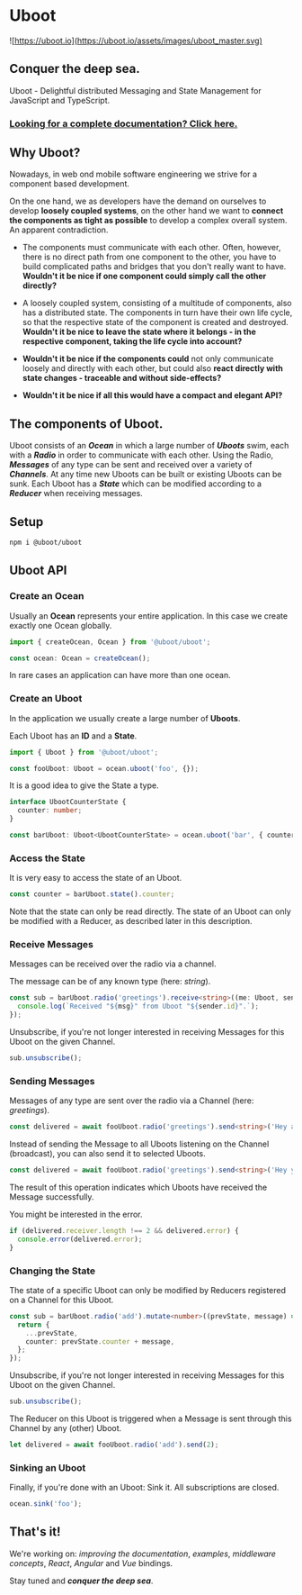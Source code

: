 # Uboot

![https://uboot.io](https://uboot.io/assets/images/uboot_master.svg)

## Conquer the deep sea.

Uboot - Delightful distributed Messaging and State Management for JavaScript and TypeScript.

### [Looking for a complete documentation? Click here.](https://uboot.io)

## Why Uboot?

Nowadays, in web ond mobile software engineering we strive for a component based development. 

On the one hand, we as developers have the demand on ourselves to develop **loosely coupled systems**, on the other hand we want to **connect the components as tight as possible** to develop a complex overall system. An apparent contradiction.

- The components must communicate with each other. Often, however, there is no direct path from one component to the other, you have to build complicated paths and bridges that you don't really want to have. **Wouldn't it be nice if one component could simply call the other directly?**

- A loosely coupled system, consisting of a multitude of components, also has a distributed state. The components in turn have their own life cycle, so that the respective state of the component is created and destroyed. **Wouldn't it be nice to leave the state where it belongs - in the respective component, taking the life cycle into account?**

- **Wouldn't it be nice if the components could** not only communicate loosely and directly with each other, but could also **react directly with state changes - traceable and without side-effects?**

- **Wouldn't it be nice if all this would have a compact and elegant API?**

## The components of Uboot.

Uboot consists of an ***Ocean*** in which a large number of ***Uboots*** swim, each with a ***Radio*** in order to communicate with each other. Using the Radio, ***Messages*** of any type can be sent and received over a variety of ***Channels***. At any time new Uboots can be built or existing Uboots can be sunk. Each Uboot has a ***State*** which can be modified according to a ***Reducer*** when receiving messages.

## Setup

```sh
npm i @uboot/uboot
```
## Uboot API

### Create an Ocean

Usually an **Ocean** represents your entire application. In this case we create exactly one Ocean globally.

```ts
import { createOcean, Ocean } from '@uboot/uboot';

const ocean: Ocean = createOcean();
```

In rare cases an application can have more than one ocean.

### Create an Uboot

In the application we usually create a large number of **Uboots**.


Each Uboot has an **ID** and a **State**.

```ts
import { Uboot } from '@uboot/uboot';

const fooUboot: Uboot = ocean.uboot('foo', {});
```

It is a good idea to give the State a type.

```ts
interface UbootCounterState {
  counter: number;
}

const barUboot: Uboot<UbootCounterState> = ocean.uboot('bar', { counter: 0 });
```

### Access the State

It is very easy to access the state of an Uboot.

```ts
const counter = barUboot.state().counter;
```

Note that the state can only be read directly. The state of an Uboot can only be modified with a Reducer, as described later in this description.

### Receive Messages

Messages can be received over the radio via a channel.

The message can be of any known type (here: *string*).

```ts
const sub = barUboot.radio('greetings').receive<string>((me: Uboot, sender: Uboot, msg: string) => {
  console.log(`Received "${msg}" from Uboot "${sender.id}".`);
});
```

Unsubscribe, if you're not longer interested in receiving Messages for this Uboot on the given Channel.

```ts
sub.unsubscribe();
```

### Sending Messages

Messages of any type are sent over the radio via a Channel (here: *greetings*).

```ts
const delivered = await fooUboot.radio('greetings').send<string>('Hey all uboots!');
```

Instead of sending the Message to all Uboots listening on the Channel (broadcast), you can also send it to selected Uboots.

```ts
const delivered = await fooUboot.radio('greetings').send<string>('Hey you!', ['zoo', 'bar']);
```
The result of this operation indicates which Uboots have received the Message successfully.

You might be interested in the error.

```ts
if (delivered.receiver.length !== 2 && delivered.error) {
  console.error(delivered.error);
}
```

### Changing the State

The state of a specific Uboot can only be modified by Reducers registered on a Channel for this Uboot.

```ts
const sub = barUboot.radio('add').mutate<number>((prevState, message) => {
  return { 
    ...prevState,
    counter: prevState.counter + message,
  };
});
```

Unsubscribe, if you're not longer interested in receiving Messages for this Uboot on the given Channel.

```ts
sub.unsubscribe();
```

The Reducer on this Uboot is triggered when a Message is sent through this Channel by any (other) Uboot.

```ts
let delivered = await fooUboot.radio('add').send(2);
```
### Sinking an Uboot

Finally, if you're done with an Uboot: Sink it. All subscriptions are closed.

```ts
ocean.sink('foo');
```

## That's it!

We're working on: *improving the documentation*, *examples*, *middleware concepts*, *React*, *Angular* and *Vue* bindings.

Stay tuned and ***conquer the deep sea***.
